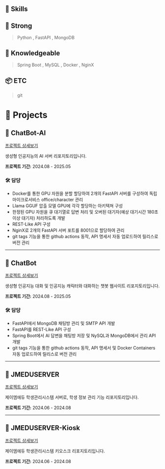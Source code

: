 ## 📑 Skills

## 💪 Strong
> Python , FastAPI , MongoDB

## 🍼 Knowledgeable
> Spring Boot , MySQL , Docker , NginX 

## 📦 ETC
> git

# 📁 Projects

## 🤖 ChatBot-AI 
<div class="project-link-content">
    <a href="/portfolio/chatbot-ai" class="project-link-card dark">
        <i class="fas fa-external-link-alt project-link-icon"></i>
        <span class="project-link-text">프로젝트 상세보기</span>
    </a>
</div>

생성형 인공지능의 AI 서버 리포지토리입니다.

**프로젝트 기간:** 2024.08 - 2025.05

### 🛠️ 담당
- Docker를 통한 GPU 자원을 분할 할당하여 2개의 FastAPI 서버를 구성하여 독립 마이크로서비스 office/character 관리
- Llama GGUF 압출 모델 GPU에 각각 할당하는 아키텍쳐 구성
- 한정된 GPU 자원을 큐 대기열로 답변 처리 및 오버된 대기자(예상 대기시간 180초 이상 대기자) 처리하도록 개발
- REST-Like API 구성
- NginX로 2개의 FastAPI 서버 포트를 8001으로 할당하여 관리
- git tags 기능을 통한 github actions 동작, API 명세서 자동 업로드하여 릴리스로 버전 관리

---

## 🤖 ChatBot
<div class="project-link-content">
    <a href="/portfolio/chatbot" class="project-link-card dark">
        <i class="fas fa-external-link-alt project-link-icon"></i>
        <span class="project-link-text">프로젝트 상세보기</span>
    </a>
</div>

생성형 인공지능 대화 및 인공지능 캐릭터와 대화하는 챗봇 웹사이트 리포지토리입니다.

**프로젝트 기간:** 2024.08 - 2025.05

### 🛠️ 담당
- FastAPI에서 MongoDB 채팅방 관리 및 SMTP API 개발
- FastAPI를 REST-Like API 구성
- Spring Boot에서 AI 답변을 채팅방 저장 및 NySQL과 MongoDB에서 관리 API 개발
- git tags 기능을 통한 github actions 동작, API 명세서 및 Docker Containers 자동 업로드하여 릴리스로 버전 관리

---

## 🏫 JMEDUSERVER
<div class="project-link-content">
    <a href="/portfolio/jmeduserver" class="project-link-card dark">
        <i class="fas fa-external-link-alt project-link-icon"></i>
        <span class="project-link-text">프로젝트 상세보기</span>
    </a>
</div>

제이엠에듀 학생관리시스템 서버로, 학생 정보 관리 기능 리포지토리입니다.

**프로젝트 기간:** 2024.06 - 2024.08

---

## 🏫 JMEDUSERVER-Kiosk
<div class="project-link-content">
    <a href="/portfolio/jmeduserver-kiosk" class="project-link-card dark">
        <i class="fas fa-external-link-alt project-link-icon"></i>
        <span class="project-link-text">프로젝트 상세보기</span>
    </a>
</div>

제이엠에듀 학생관리시스템 키오스크 리포지토리입니다.

**프로젝트 기간:** 2024.06 - 2024.08
